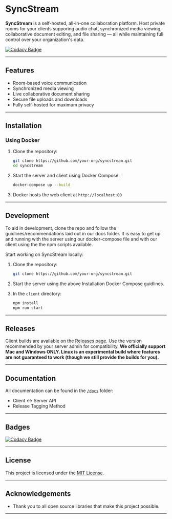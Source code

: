 # SyncStream

**SyncStream** is a self-hosted, all-in-one collaboration platform. Host private rooms for your clients supporing audio chat, synchronized media viewing, collaborative document editing, and file sharing — all while maintaining full control over your organization's data. 

[![Codacy Badge](https://app.codacy.com/project/badge/Grade/4fbf9027d58743f1ab354d2fa686371e)](https://app.codacy.com/gh/SyncStream-Org/SyncStream/dashboard?utm_source=gh&utm_medium=referral&utm_content=&utm_campaign=Badge_grade)

---

## Features

- Room-based voice communication
- Synchronized media viewing
- Live collaborative document sharing
- Secure file uploads and downloads
- Fully self-hosted for maximum privacy

---

## Installation

### Using Docker 

1. Clone the repository:
   ```bash
   git clone https://github.com/your-org/syncstream.git
   cd syncstream
   ```

2. Start the server and client using Docker Compose:
   ```bash
   docker-compose up --build
   ```

3. Docker hosts the web client at `http://localhost:80`

---

## Development
To aid in development, clone the repo and follow the guidlines/recommendations laid out in our docs folder. It is easy to get up and running with the server using our docker-compose file and with our client using the the npm scripts available.

Start working on SyncStream locally:

1. Clone the repository:
   ```bash
   git clone https://github.com/your-org/syncstream.git
   ```

2. Start the server using the above Installation Docker Compose guidlines.

4. In the `client` directory:
   ```bash
   npm install
   npm run start
   ```

---

## Releases

Client builds are available on the [Releases page](https://github.com/SyncStream-Org/SyncStream/releases). Use the version recommended by your server admin for compatibility.
**We officially support Mac and Windows ONLY. Linux is an experimental build where features are not guaranteed to work (though we still provide the builds for you).**

---

## Documentation

All documentation can be found in the [`/docs`](./docs) folder:

- Client <-> Server API
- Release Tagging Method

---

## Badges

[![Codacy Badge](https://api.codacy.com/project/badge/Grade/your-project-id)](https://app.codacy.com/gh/your-org/syncstream/dashboard)

---


## License

This project is licensed under the [MIT License](LICENSE).

---

## Acknowledgements

- Thank you to all open source libraries that make this project possible.

---
